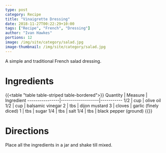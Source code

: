 ```yaml
---
type: post
category: Recipe
title: "Vinaigrette Dressing"
date: 2018-11-27T00:22:29+10:00
tags: ["Recipe", "French", "Dressing"]
author: "Ivan Hawkes"
portions: 12
image: /img/site/category/salad.jpg
image-thumbnail: /img/site/category/salad.jpg
---
```


A simple and traditional French salad dressing.
<!--more-->

# Ingredients

{{<table "table table-striped table-bordered">}}
Quantity  | Measure    | Ingredient
----------------|-------------------|-----------
1/2    | cup     | olive oil
1/2    | cup    | balsamic vinegar
2    | tbs    | dijon mustard
3    | cloves   | garlic (finely diced)
1    | tbs    | sugar
1/4    | tbs    | salt
1/4    | tbs     | black pepper (ground)
{{</table>}}

# Directions

Place all the ingredients in a jar and shake till mixed.
